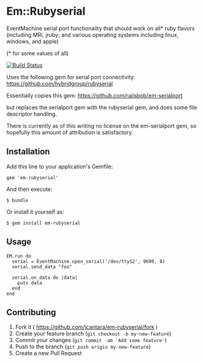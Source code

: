 # Em::Rubyserial

EventMachine serial port functionality that should work on all* ruby flavors (including MRI, jruby; and various operating systems including linux, windows, and apple)

(* for some values of all)

[![Build Status](https://travis-ci.org/jcantara/em-rubyserial.svg?branch=master)](https://travis-ci.org/jcantara/em-rubyserial)

Uses the following gem for serial port connectivity:
https://github.com/hybridgroup/rubyserial

Essentially copies this gem:
https://github.com/railsbob/em-serialport

but replaces the serialport gem with the rubyserial gem, and does some file descriptor handling.

There is currently as of this writing no license on the em-serialport gem, so hopefully this amount of attribution is satisfactory. 

## Installation

Add this line to your application's Gemfile:

    gem 'em-rubyserial'

And then execute:

    $ bundle

Or install it yourself as:

    $ gem install em-rubyserial

## Usage

    EM.run do
      serial = EventMachine.open_serial('/dev/ttyS2', 9600, 8)
      serial.send_data "foo"

      serial.on_data do |data|
        puts data
      end
    end

## Contributing

1. Fork it ( https://github.com/jcantara/em-rubyserial/fork )
2. Create your feature branch (`git checkout -b my-new-feature`)
3. Commit your changes (`git commit -am 'Add some feature'`)
4. Push to the branch (`git push origin my-new-feature`)
5. Create a new Pull Request
